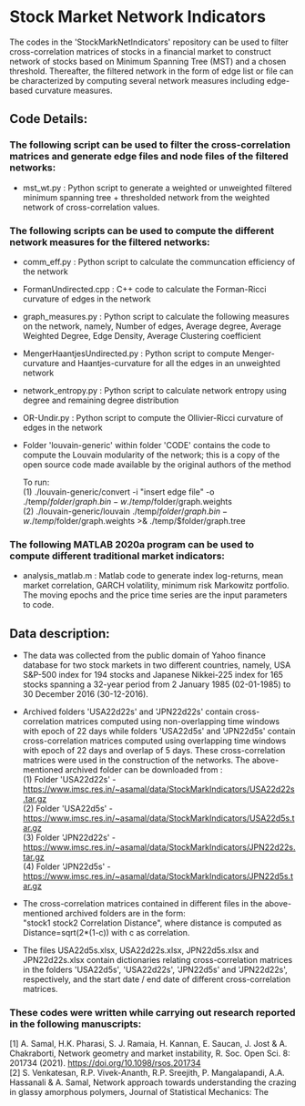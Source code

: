 # Stock Market Network Indicators

The codes in the 'StockMarkNetIndicators' repository can be used to filter cross-correlation matrices of stocks in a financial market to construct network of stocks based on Minimum Spanning Tree (MST) and a chosen threshold. Thereafter, the filtered network in the form of edge list or file can be characterized by computing several network measures including edge-based curvature measures.

## Code Details:

### The following script can be used to filter the cross-correlation matrices and generate edge files and node files of the filtered networks:
* mst_wt.py : Python script to generate a weighted or unweighted filtered minimum spanning tree + thresholded network from the weighted network of cross-correlation values.  

### The following scripts can be used to compute the different network measures for the filtered networks:
* comm_eff.py : Python script to calculate the communcation efficiency of the network
* FormanUndirected.cpp : C++ code to calculate the Forman-Ricci curvature of edges in the network
* graph_measures.py : Python script to calculate the following measures on the network, namely, Number of edges, Average degree, Average Weighted Degree, Edge Density, Average Clustering coefficient
* MengerHaantjesUndirected.py : Python script to compute Menger-curvature and Haantjes-curvature for all the edges in an unweighted network
* network_entropy.py : Python script to calculate network entropy using degree and remaining degree distribution
* OR-Undir.py : Python script to compute the Ollivier-Ricci curvature of edges in the network
* Folder 'louvain-generic' within folder 'CODE' contains the code to compute the Louvain modularity of the network; this is a copy of the open source code made available by the original authors of the method
	
	To run:  
		(1) ./louvain-generic/convert -i "insert edge file" -o ./temp/$folder/graph.bin -w ./temp/$folder/graph.weights  
		(2) ./louvain-generic/louvain ./temp/$folder/graph.bin -w ./temp/$folder/graph.weights >& ./temp/$folder/graph.tree

### The following MATLAB 2020a program can be used to compute different traditional market indicators:
* analysis_matlab.m : Matlab code to generate index log-returns, mean market correlation, GARCH volatility, minimum risk Markowitz portfolio. The moving epochs and the price time series are the input parameters to code.

## Data description:

* The data was collected from the public domain of Yahoo finance database for two stock markets in two different countries, namely, USA S&P-500 index for 194 stocks and Japanese Nikkei-225 index for 165 stocks spanning a 32-year period from 2 January 1985 (02-01-1985) to 30 December 2016 (30-12-2016). 

* Archived folders 'USA22d22s' and 'JPN22d22s' contain cross-correlation matrices computed using non-overlapping time windows with epoch of 22 days while folders 'USA22d5s' and 'JPN22d5s' contain cross-correlation matrices computed using overlapping time windows with epoch of 22 days and overlap of 5 days. These cross-correlation matrices were used in the construction of the networks. The above-mentioned archived folder can be downloaded from :  
	(1) Folder 'USA22d22s' -  https://www.imsc.res.in/~asamal/data/StockMarkIndicators/USA22d22s.tar.gz  
	(2) Folder 'USA22d5s'  -  https://www.imsc.res.in/~asamal/data/StockMarkIndicators/USA22d5s.tar.gz  
	(3) Folder 'JPN22d22s' -  https://www.imsc.res.in/~asamal/data/StockMarkIndicators/JPN22d22s.tar.gz  
	(4) Folder 'JPN22d5s'  -  https://www.imsc.res.in/~asamal/data/StockMarkIndicators/JPN22d5s.tar.gz  

* The cross-correlation matrices contained in different files in the above-mentioned archived folders are in the form:  
  "stock1	stock2	Correlation	Distance", 
  where distance is computed as Distance=sqrt(2*(1-c)) with c as correlation.

* The files USA22d5s.xlsx, USA22d22s.xlsx, JPN22d5s.xlsx and JPN22d22s.xlsx contain dictionaries relating cross-correlation matrices in the folders 'USA22d5s', 'USA22d22s', 'JPN22d5s' and 'JPN22d22s', respectively, and the start date / end date of different cross-correlation matrices. 

### These codes were written while carrying out research reported in the following manuscripts:
[1] A. Samal, H.K. Pharasi, S. J. Ramaia, H. Kannan, E. Saucan, J. Jost & A. Chakraborti, Network geometry and market instability, R. Soc. Open Sci. 8: 201734 (2021). https://doi.org/10.1098/rsos.201734  
[2] S. Venkatesan, R.P. Vivek-Ananth, R.P. Sreejith, P. Mangalapandi, A.A. Hassanali & A. Samal, Network approach towards understanding the crazing in glassy amorphous polymers, Journal of Statistical Mechanics: The